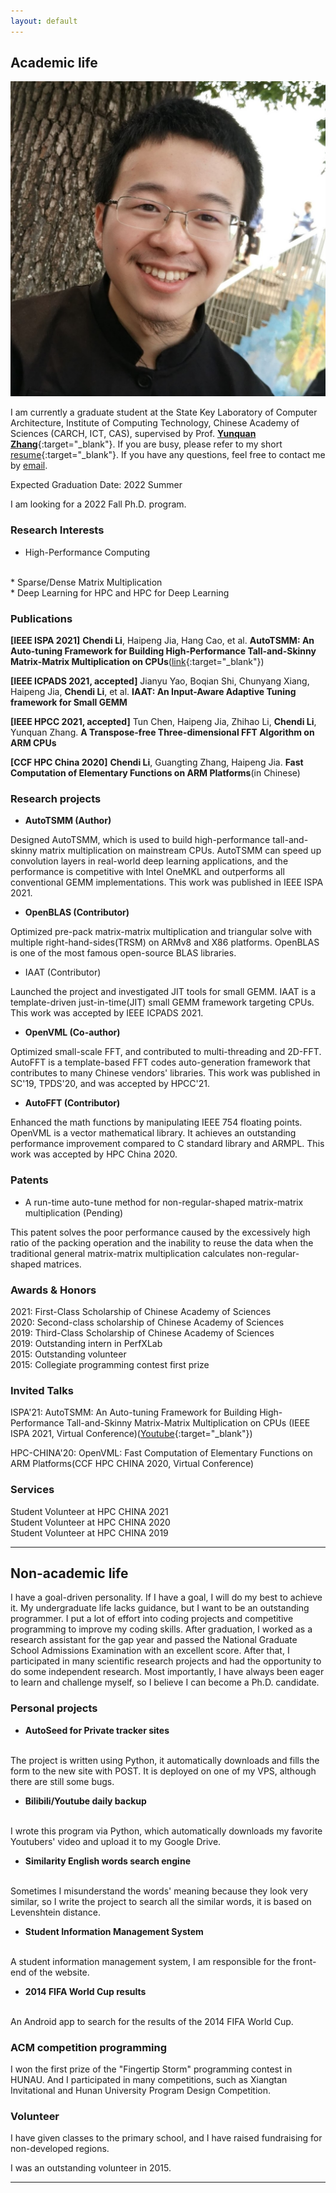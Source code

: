 ```yaml
---
layout: default
---
```


<!---
# Chendi Li

-->
## Academic life

<img class="profile-picture" src="me.jpg">
<!---
-->

I am currently a graduate student at the State Key Laboratory of Computer Architecture, Institute of Computing Technology, Chinese Academy of Sciences (CARCH, ICT, CAS), supervised by Prof. [**Yunquan Zhang**](https://dblp.org/pid/17/6660.html){:target="_blank"}. If you are busy, please refer to my short [resume](https://www.chendi.gq/Chendi_Li_Resume.pdf){:target="_blank"}. If you have any questions, feel free to contact me by [email](mailto:lichendi.cs@gmail.com).

Expected Graduation Date: 2022 Summer

I am looking for a 2022 Fall Ph.D. program.

### Research Interests

* High-Performance Computing
<br/>
* Sparse/Dense Matrix Multiplication
<br/>
* Deep Learning for HPC and HPC for Deep Learning

<!---
I like hardcore programming and I really want to do some research on the system area.

## News

2021.9.18 I found there are not many works on sparse matrix-matrix multiplication with fault-tolerant

2021.9.16 Recently, I'm doing some research on optimizing sparse matrix-matrix multiplication.

2021.7.13 It seems like SC is more likely to accept works about large-scale applications.

2021.6.14 I finished my paper. I have a plan about submitting a pull request to OpenBLAS, but I don't have enough time to test for all target architecture.
-->

### Publications

**[IEEE ISPA 2021]** **Chendi Li**, Haipeng Jia, Hang Cao, et al. **AutoTSMM: An Auto-tuning Framework for Building High-Performance Tall-and-Skinny Matrix-Matrix Multiplication on CPUs**([link](http://www.cloud-conf.net/ispa2021/proc/pdfs/ISPA-BDCloud-SocialCom-SustainCom2021-3mkuIWCJVSdKJpBYM7KEKW/264600a159/264600a159.pdf){:target="_blank"})

**[IEEE ICPADS 2021, accepted]** Jianyu Yao, Boqian Shi, Chunyang Xiang, Haipeng Jia, **Chendi Li**, et al. **IAAT: An Input-Aware Adaptive Tuning framework for Small GEMM**

**[IEEE HPCC 2021, accepted]** Tun Chen, Haipeng Jia,  Zhihao Li, **Chendi Li**, Yunquan Zhang. **A Transpose-free Three-dimensional FFT Algorithm on ARM CPUs**

**[CCF HPC China 2020]** **Chendi Li**, Guangting Zhang, Haipeng Jia. **Fast Computation of Elementary Functions on ARM Platforms**(in Chinese)

### Research projects
* **AutoTSMM (Author)**

Designed AutoTSMM, which is used to build high-performance tall-and-skinny matrix multiplication on mainstream CPUs. AutoTSMM can speed up convolution layers in real-world deep learning applications, and the performance is competitive with Intel OneMKL and outperforms all conventional GEMM implementations. This work was published in IEEE ISPA 2021.

* **OpenBLAS (Contributor)**

Optimized pre-pack matrix-matrix multiplication and triangular solve with multiple right-hand-sides(TRSM) on ARMv8 and X86 platforms. OpenBLAS is one of the most famous open-source BLAS libraries.

* IAAT (Contributor)

Launched the project and investigated JIT tools for small GEMM. IAAT is a template-driven just-in-time(JIT) small GEMM framework targeting CPUs. This work was accepted by IEEE ICPADS 2021.

* **OpenVML (Co-author)**

Optimized small-scale FFT, and contributed to multi-threading and 2D-FFT. AutoFFT is a template-based FFT codes auto-generation framework that contributes to many Chinese vendors' libraries. This work was published in SC'19, TPDS'20, and was accepted by HPCC'21.

* **AutoFFT (Contributor)**

Enhanced the math functions by manipulating IEEE 754 floating points. OpenVML is a vector mathematical library. It achieves an outstanding performance improvement compared to C standard library and ARMPL. This work was accepted by HPC China 2020.

### Patents
* A run-time auto-tune method for non-regular-shaped matrix-matrix multiplication (Pending)

This patent solves the poor performance caused by the excessively high ratio of the packing operation and the inability to reuse the data when the traditional general matrix-matrix multiplication calculates non-regular-shaped matrices.

### Awards & Honors
2021: First-Class Scholarship of Chinese Academy of Sciences
<br/>
2020: Second-class scholarship of Chinese Academy of Sciences
<br/>
2019: Third-Class Scholarship of Chinese Academy of Sciences
<br/>
2019: Outstanding intern in PerfXLab
<br/>
2015: Outstanding volunteer
<br/>
2015: Collegiate programming contest first prize

### Invited Talks

ISPA'21: AutoTSMM: An Auto-tuning Framework for Building High-Performance Tall-and-Skinny Matrix-Matrix Multiplication on CPUs (IEEE ISPA 2021, Virtual Conference)([Youtube](https://www.youtube.com/watch?v=NjIla6zXRHM){:target="_blank"})

HPC-CHINA'20: OpenVML: Fast Computation of Elementary Functions on ARM Platforms(CCF HPC CHINA 2020, Virtual Conference)

### Services
Student Volunteer at HPC CHINA 2021
<br/>
Student Volunteer at HPC CHINA 2020
<br/>
Student Volunteer at HPC CHINA 2019 

---

## Non-academic life
I have a goal-driven personality. If I have a goal, I will do my best to achieve it. My undergraduate life lacks guidance, but I want to be an outstanding programmer. I put a lot of effort into coding projects and competitive programming to improve my coding skills. After graduation, I worked as a research assistant for the gap year and passed the National Graduate School Admissions Examination with an excellent score. After that, I participated in many scientific research projects and had the opportunity to do some independent research. Most importantly, I have always been eager to learn and challenge myself, so I believe I can become a Ph.D. candidate.

### Personal projects
* **AutoSeed for Private tracker sites**
<br/>
The project is written using Python, it automatically downloads and fills the form to the new site with POST. It is deployed on one of my VPS, although there are still some bugs.

* **Bilibili/Youtube daily backup**
<br/>
I wrote this program via Python, which automatically downloads my favorite Youtubers' video and upload it to my Google Drive.

* **Similarity English words search engine**
<br/>
Sometimes I misunderstand the words' meaning because they look very similar, so I write the project to search all the similar words, it is based on Levenshtein distance.

* **Student Information Management System**
<br/>
A student information management system, I am responsible for the front-end of the website.

* **2014 FIFA World Cup results**
<br/>
An Android app to search for the results of the 2014 FIFA World Cup.

### ACM competition programming
I won the first prize of the "Fingertip Storm" programming contest in HUNAU. And I participated in many competitions, such as Xiangtan Invitational and Hunan University Program Design Competition.

### Volunteer
I have given classes to the primary school, and I have raised fundraising for non-developed regions.

I was an outstanding volunteer in 2015.

---